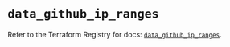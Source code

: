 # `data_github_ip_ranges`

Refer to the Terraform Registry for docs: [`data_github_ip_ranges`](https://registry.terraform.io/providers/integrations/github/6.7.0/docs/data-sources/ip_ranges).
